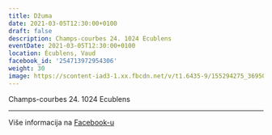```yaml
---
title: Džuma
date: 2021-03-05T12:30:00+0100
draft: false
description: Champs-courbes 24. 1024 Ecublens
eventDate: 2021-03-05T12:30:00+0100
location: Écublens, Vaud
facebook_id: '254713972954306'
weight: 30
image: https://scontent-iad3-1.xx.fbcdn.net/v/t1.6435-9/155294275_3695079563921169_4909597834044538694_n.jpg?_nc_cat=101&ccb=1-7&_nc_sid=9e60e4&_nc_ohc=j8lbWoM8DeAQ7kNvwHJYVrI&_nc_oc=Adn2Q-Or2VC-3cpIE4DMxMtSIjzYhFR9NPy-pKskOuWWjEltPOBzRmcrUmIUDL31d-0&_nc_zt=23&_nc_ht=scontent-iad3-1.xx&edm=ABTKTjYEAAAA&_nc_gid=8y_t977GNBAhW_4Aeuf4kg&oh=00_AfLHfto-3mAccfW7BLWNmNTSpD05sGydrSe8cXbzCLzJiw&oe=685B4E5B
---
```


Champs-courbes 24. 1024 Ecublens

---

Više informacija na [Facebook-u](https://facebook.com/events/254713972954306)